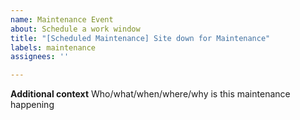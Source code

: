 ```yaml
---
name: Maintenance Event
about: Schedule a work window
title: "[Scheduled Maintenance] Site down for Maintenance"
labels: maintenance
assignees: ''

---
```


<!--
start: 2021-08-24T13:00:00.220Z
end: 2021-08-24T14:00:00.220Z
expectedDown: google, hacker-news
-->

**Additional context**
Who/what/when/where/why is this maintenance happening